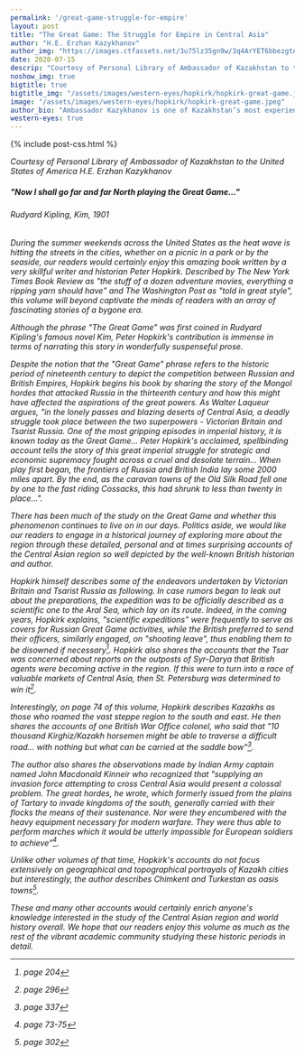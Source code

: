 ```yaml
---
permalink: '/great-game-struggle-for-empire'
layout: post
title: "The Great Game: The Struggle for Empire in Central Asia"
author: "H.E. Erzhan Kazykhanov"
author_img: "https://images.ctfassets.net/3u75lz35gn9w/3q4ArYET6bbezgtAY4AH1T/33b7a5077aa48a22c62cba01db4f95be/Ambassador_Erzhan_Kazykhanov.jpg"
date: 2020-07-15
descrip: "Courtesy of Personal Library of Ambassador of Kazakhstan to the United States of America H.E. Erzhan Kazykhanov."
noshow_img: true
bigtitle: true
bigtitle_img: "/assets/images/western-eyes/hopkirk/hopkirk-great-game.jpeg"
image: "/assets/images/western-eyes/hopkirk/hopkirk-great-game.jpeg"
author_bio: "Ambassador Kazykhanov is one of Kazakhstan’s most experienced diplomats. Prior to his appointment as the Ambassador to the U.S., Ambassador Kazykhanov served as Foreign Minister and Ambassador to the United Kingdom of Great Britain & Northern Ireland."
western-eyes: true
---
```


{% include post-css.html %}

<style>
  .post-bigtitle > div > h1 {
    font-size: 5.2rem;
  }
 
  .post-bigtitle {
  background-size: cover;
  background-position: top;
  }

  ul:not(.usa-sidenav-list) > li {
  list-style-type: "– ";
  margin-bottom: 0!important;
}

img {
  display: block; 
  margin-left: auto; 
  margin-right: auto; 
  max-height: 500px;
  width: auto; 
}
</style>

<em>Courtesy of Personal Library of Ambassador of Kazakhstan to the United States of America H.E. Erzhan Kazykhanov<em>

<div class="text-center">
<h5>"Now I shall go far and far North playing the Great Game…"</h5>
<h6 class="mt-0">Rudyard Kipling, Kim, 1901</h6>
</div>

During the summer weekends across the United States as the heat wave is hitting the streets in  the cities, whether on a picnic in a park or by the seaside, our readers would certainly enjoy this  amazing book written by a very skillful writer and historian Peter Hopkirk.  Described by The New York Times Book Review as "the stuff of a dozen adventure movies,  everything a ripping  yarn should have" and The Washington Post as "told in great style", this volume will beyond captivate the minds of readers with an array of fascinating stories of a bygone era.

Although the phrase "The Great Game" was first coined in Rudyard Kipling's famous novel Kim, Peter Hopkirk's contribution is immense in terms of narrating this story in wonderfully suspenseful prose.

Despite the notion that the "Great Game" phrase refers to the historic period of nineteenth century to depict the competition between Russian and British Empires, Hopkirk begins his book by sharing the story of the Mongol hordes that attacked Russia in the thirteenth century and how this might have affected the aspirations of the great powers. 
As Walter Laqueur argues, "in the lonely passes and blazing deserts of Central Asia, a deadly struggle took place between the two superpowers - Victorian Britain and Tsarist Russia. One of the most gripping episodes in imperial history, it is known today as the Great Game… Peter Hopkirk's acclaimed, spellbinding account tells the story of this great imperial struggle for strategic and economic supremacy  fought across a cruel and desolate terrain… When play first began, the frontiers of Russia and British India lay some 2000 miles apart. By the end, as the caravan towns of the Old Silk Road fell one by one to the fast riding Cossacks, this had shrunk to less than twenty in place...".

There has been much of the study on the Great Game and whether this phenomenon continues to live on in our days. Politics aside, we would like our readers to engage in a historical journey of exploring more about the region through these detailed, personal and at times surprising accounts of the Central Asian region so well depicted by the well-known British historian and author.

Hopkirk himself describes some of the endeavors undertaken by Victorian Britain and Tsarist Russia as following. In case rumors began to leak out about the preparations, the expedition was to be officially described as a scientific one to the Aral Sea, which lay on its route. Indeed, in the coming years, Hopkirk explains, "scientific expeditions" were frequently to serve as covers for Russian Great Game activities, while the British preferred to send their officers, similarly engaged, on "shooting leave", thus enabling them to be disowned if necessary[^204]. Hopkirk also shares the accounts that the Tsar was concerned about reports on the outposts of Syr-Darya that British agents were becoming active in the region. If this were to turn into a race of valuable markets of Central Asia, then St. Petersburg was determined to win it[^296]. 

[^296]: page 296

[^204]: page 204

Interestingly, on page 74 of this volume, Hopkirk describes Kazakhs as those who roamed the vast steppe region to the south and east. He then shares the accounts of one British War Office colonel, who said that "10 thousand Kirghiz/Kazakh horsemen might be able to traverse a difficult road… with nothing but what can be carried at the saddle bow"[^337].

[^337]: page 337

The author also shares the observations made by Indian Army captain named John Macdonald Kinneir  who recognized that "supplying an invasion force attempting to cross Central Asia would present a colossal problem. The great hordes, he wrote, which formerly issued from the plains of Tartary to invade kingdoms of the south, generally carried with their flocks the means of their sustenance. Nor were they encumbered with the heavy equipment necessary for modern warfare. They were thus able to perform marches which it would be utterly impossible for European soldiers to achieve"[^75].

[^75]: page 73-75

Unlike other volumes of that time, Hopkirk's accounts do not focus extensively on geographical and topographical portrayals of Kazakh cities but interestingly, the author describes Chimkent and Turkestan as oasis towns[^302].

[^302]: page 302

These and many other accounts would certainly enrich anyone's knowledge interested in the study of the Central Asian region and world history overall. We hope that our readers enjoy this volume as much as the rest of the vibrant academic community studying these historic periods in detail.
